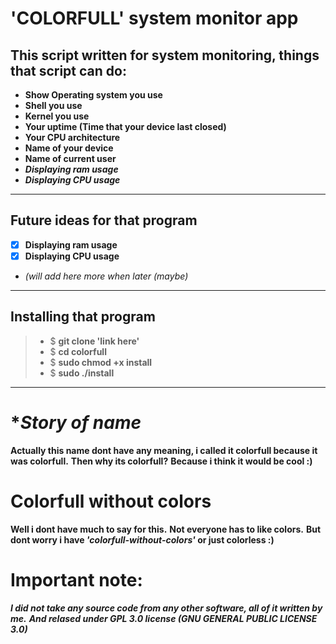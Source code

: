 # 'COLORFULL' system monitor app
## **This script written for system monitoring, things that script can do:**
- **Show Operating system you use**
- **Shell you use**
- **Kernel you use**
- **Your uptime (Time that your device last closed)**
- **Your CPU architecture**
- **Name of your device**
- **Name of current user**
- ***Displaying ram usage***
- ***Displaying CPU usage***
****
## **Future ideas for that program**
* [x] **Displaying ram usage**
* [x] **Displaying CPU usage**
* **(will add here more when later (maybe*)*
****
## **Installing that program**
>* $ **git clone 'link here'**
>* $ **cd colorfull**
>* $ **sudo chmod +x install**
>* $ **sudo ./install**
****

# **Story of name*
**Actually this name dont have any meaning, i called it colorfull because it was colorfull.**
**Then why its colorfull?**
**Because i think it would be cool :)**

# **Colorfull without colors**
**Well i dont have much to say for this.**
**Not everyone has to like colors.**
**But dont worry i have *'colorfull-without-colors'* or just colorless :)**

# Important note:
***I did not take any source code from any other software, all of it written by me.***
***And relased under GPL 3.0 license (GNU GENERAL PUBLIC LICENSE 3.0)***
